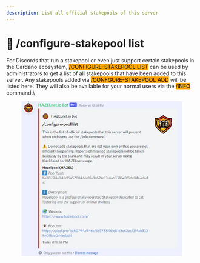 ```yaml
---
description: List all official stakepools of this server
---
```


# 📃 /configure-stakepool list

For Discords that run a stakepool or even just support certain stakepools in the Cardano ecosystem, <mark style="background-color:orange;">/CONFIGURE-STAKEPOOL LIST</mark> can be used by administrators to get a list of all stakepools that have been added to this server. Any stakepools added via <mark style="background-color:orange;">/CONFGURE-STAKEPOOL ADD</mark> will be listed here. They will also be available for your normal users via the <mark style="background-color:orange;">/INFO</mark> command.\


<figure><img src="../../../.gitbook/assets/image (107).png" alt=""><figcaption></figcaption></figure>
